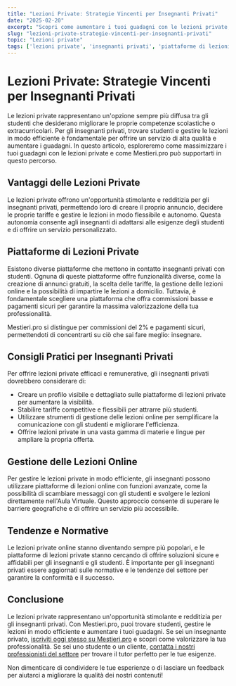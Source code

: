 ```yaml
---
title: "Lezioni Private: Strategie Vincenti per Insegnanti Privati"
date: "2025-02-20"
excerpt: "Scopri come aumentare i tuoi guadagni con le lezioni private, trovare studenti e gestire le lezioni in modo efficiente con Mestieri.pro."
slug: "lezioni-private-strategie-vincenti-per-insegnanti-privati"
topic: "Lezioni private"
tags: ['lezioni private', 'insegnanti privati', 'piattaforme di lezioni private', 'gestione lezioni online']
---
```

# Lezioni Private: Strategie Vincenti per Insegnanti Privati

Le lezioni private rappresentano un'opzione sempre più diffusa tra gli studenti che desiderano migliorare le proprie competenze scolastiche o extracurricolari. Per gli insegnanti privati, trovare studenti e gestire le lezioni in modo efficiente è fondamentale per offrire un servizio di alta qualità e aumentare i guadagni. In questo articolo, esploreremo come massimizzare i tuoi guadagni con le lezioni private e come Mestieri.pro può supportarti in questo percorso.

## Vantaggi delle Lezioni Private

Le lezioni private offrono un'opportunità stimolante e redditizia per gli insegnanti privati, permettendo loro di creare il proprio annuncio, decidere le proprie tariffe e gestire le lezioni in modo flessibile e autonomo. Questa autonomia consente agli insegnanti di adattarsi alle esigenze degli studenti e di offrire un servizio personalizzato.

## Piattaforme di Lezioni Private

Esistono diverse piattaforme che mettono in contatto insegnanti privati con studenti. Ognuna di queste piattaforme offre funzionalità diverse, come la creazione di annunci gratuiti, la scelta delle tariffe, la gestione delle lezioni online e la possibilità di impartire le lezioni a domicilio. Tuttavia, è fondamentale scegliere una piattaforma che offra commissioni basse e pagamenti sicuri per garantire la massima valorizzazione della tua professionalità.

Mestieri.pro si distingue per commissioni del 2% e pagamenti sicuri, permettendoti di concentrarti su ciò che sai fare meglio: insegnare. 

## Consigli Pratici per Insegnanti Privati

Per offrire lezioni private efficaci e remunerative, gli insegnanti privati dovrebbero considerare di:

* Creare un profilo visibile e dettagliato sulle piattaforme di lezioni private per aumentare la visibilità.
* Stabilire tariffe competitive e flessibili per attrarre più studenti.
* Utilizzare strumenti di gestione delle lezioni online per semplificare la comunicazione con gli studenti e migliorare l'efficienza.
* Offrire lezioni private in una vasta gamma di materie e lingue per ampliare la propria offerta.

## Gestione delle Lezioni Online

Per gestire le lezioni private in modo efficiente, gli insegnanti possono utilizzare piattaforme di lezioni online con funzioni avanzate, come la possibilità di scambiare messaggi con gli studenti e svolgere le lezioni direttamente nell'Aula Virtuale. Questo approccio consente di superare le barriere geografiche e di offrire un servizio più accessibile.

## Tendenze e Normative

Le lezioni private online stanno diventando sempre più popolari, e le piattaforme di lezioni private stanno cercando di offrire soluzioni sicure e affidabili per gli insegnanti e gli studenti. È importante per gli insegnanti privati essere aggiornati sulle normative e le tendenze del settore per garantire la conformità e il successo.

## Conclusione

Le lezioni private rappresentano un'opportunità stimolante e redditizia per gli insegnanti privati. Con Mestieri.pro, puoi trovare studenti, gestire le lezioni in modo efficiente e aumentare i tuoi guadagni. Se sei un insegnante privato, [iscriviti oggi stesso su Mestieri.pro](https://mestieri.pro/info) e scopri come valorizzare la tua professionalità. Se sei uno studente o un cliente, [contatta i nostri professionisti del settore](https://mestieri.pro) per trovare il tutor perfetto per le tue esigenze.

Non dimenticare di condividere le tue esperienze o di lasciare un feedback per aiutarci a migliorare la qualità dei nostri contenuti!